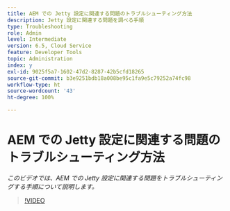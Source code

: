 ```yaml
---
title: AEM での Jetty 設定に関連する問題のトラブルシューティング方法
description: Jetty 設定に関連する問題を調べる手順
type: Troubleshooting
role: Admin
level: Intermediate
version: 6.5, Cloud Service
feature: Developer Tools
topic: Administration
index: y
exl-id: 9025f5a7-1602-47d2-8287-42b5cfd18265
source-git-commit: b3e9251bdb18a008be95c1fa9e5c79252a74fc98
workflow-type: ht
source-wordcount: '43'
ht-degree: 100%

---
```


# AEM での Jetty 設定に関連する問題のトラブルシューティング方法

*このビデオでは、AEM での Jetty 設定に関連する問題をトラブルシューティングする手順について説明します。*

>[!VIDEO](https://video.tv.adobe.com/v/335470?quality=12&learn=on)
